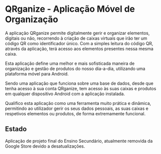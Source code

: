 # QRganize - Aplicação Móvel de Organização

A aplicação QRganize permite digitalmente gerir e organizar elementos, digitais ou não, recorrendo à criação de caixas virtuais que irão ter um código QR como identificador único. Com a simples leitura do código QR, através da aplicação, terá acesso aos elementos presentes nessa mesma caixa.

Esta aplicação define uma melhor e mais sofisticada maneira de organização e gestão de produtos do nosso dia-a-dia, utilizando uma plataforma móvel para Android.

Sendo uma aplicação que funciona sobre uma base de dados, desde que tenha acesso à sua conta QRganize, tem acesso às suas caixas e produtos em qualquer dispositivo Android com a aplicação instalada.

Qualifico esta aplicação como uma ferramenta muito prática e dinâmica, permitindo ao utilizador gerir os seus dados pessoais, as suas caixas e respetivos elementos ou produtos, de forma extremamente funcional.


## Estado
Aplicação de projeto final do Ensino Secundário, atualmente removida da Google Store devido a desatualizações.
